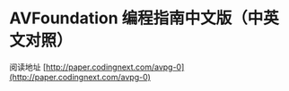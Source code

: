 # AVFoundation 编程指南中文版（中英文对照）

阅读地址 [http://paper.codingnext.com/avpg-0](http://paper.codingnext.com/avpg-0)
